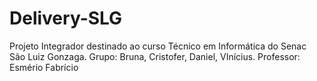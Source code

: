 # Delivery-SLG
Projeto Integrador destinado ao curso Técnico em Informática do Senac São Luiz Gonzaga. Grupo: Bruna, Cristofer, Daniel, VInícius. Professor: Esmério Fabrício
